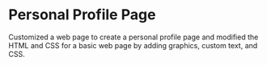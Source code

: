 # Personal Profile Page

Customized a web page to create a personal profile page and modified the HTML and CSS for a basic web page by adding graphics, custom text, and CSS.
